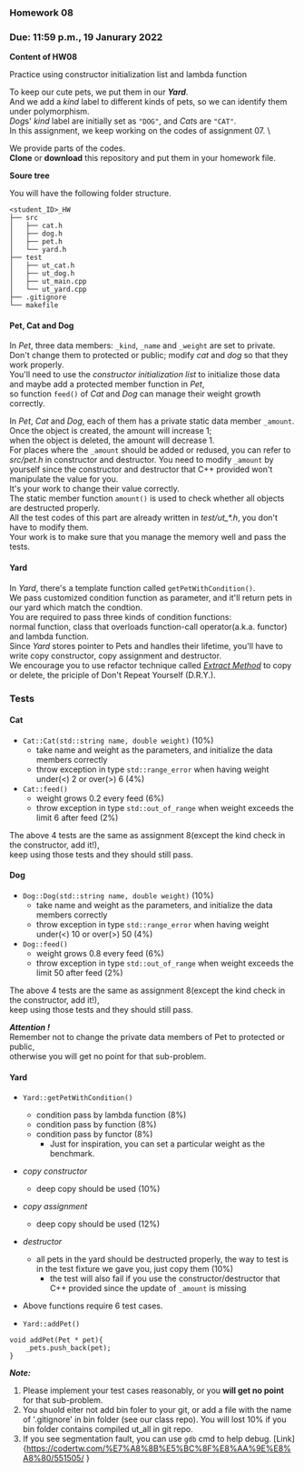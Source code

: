 ### Homework 08

### Due: 11:59 p.m., 19 Janurary 2022

**Content of HW08**

Practice using constructor initialization list and lambda function

To keep our cute pets, we put them in our ***Yard***. \
And we add a *kind* label to different kinds of pets, so we can identify them under polymorphism. \
*Dog*s' *kind* label are initially set as `"DOG"`, and *Cat*s are `"CAT"`. \
In this assignment, we keep working on the codes of assignment 07. \

We provide parts of the codes. \
**Clone** or **download** this repository and put them in your homework file.

**Soure tree**

You will have the following folder structure.

```
<student_ID>_HW
├── src
│   ├── cat.h
│   ├── dog.h
│   ├── pet.h
│   └── yard.h
├── test
│   ├── ut_cat.h
│   ├── ut_dog.h
│   ├── ut_main.cpp
│   └── ut_yard.cpp
├── .gitignore
└── makefile
```
#### Pet, Cat and Dog

In *Pet*, three data members: `_kind`, `_name` and `_weight` are set to private. \
Don't change them to protected or public; modify *cat* and *dog* so that they work properly. \
You'll need to use the *constructor initialization list* to initialize those data \
and maybe add a protected member function in *Pet*, \
so function `feed()` of *Cat* and *Dog* can manage their weight growth correctly.

In *Pet*, *Cat* and *Dog*, each of them has a private static data member `_amount`. \
Once the object is created, the amount will increase 1; \
when the object is deleted, the amount will decrease 1. \
For places where the `_amount` should be added or redused,  you can refer to *src/pet.h* in constructor and destructor.
You need to modify `_amount` by yourself since the constructor and destructor that C++ provided won't manipulate the value for you. \
It's your work to change their value correctly. \
The static member function `amount()` is used to check whether all objects are destructed properly. \
All the test codes of this part are already written in *test/ut_\*.h*, you don't have to modify them. \
Your work is to make sure that you manage the memory well and pass the tests.

#### Yard

In *Yard*, there's a template function called `getPetWithCondition()`. \
We pass customized condition function as parameter, and it'll return pets in our yard which match the condtion. \
You are required to pass three kinds of condition functions: \
normal function, class that overloads function-call operator(a.k.a. functor) and lambda function. \
Since *Yard* stores pointer to Pets and handles their lifetime, you'll have to write copy constructor, copy assignment and destructor. \
We encourage you to use refactor technique called [*Extract Method*](https://medium.com/%E5%BD%BC%E5%BE%97%E6%BD%98%E7%9A%84-swift-ios-app-%E9%96%8B%E7%99%BC%E5%95%8F%E9%A1%8C%E8%A7%A3%E7%AD%94%E9%9B%86/%E5%B0%87%E9%87%8D%E8%A6%86%E7%9A%84%E7%A8%8B%E5%BC%8F%E8%AE%8A%E6%88%90-function-%E7%9A%84refactor-extract-method-932875e69610) to copy or delete, the priciple of Don't Repeat Yourself (D.R.Y.).

### Tests

#### Cat

- `Cat::Cat(std::string name, double weight)` (10%)
  - take name and weight as the parameters, and initialize the data members correctly
  - throw exception in type `std::range_error` when having weight under(<) 2 or over(>) 6 (4%)
- `Cat::feed()`
  - weight grows 0.2 every feed (6%)
  - throw exception in type `std::out_of_range` when weight exceeds the limit 6 after feed (2%)

The above 4 tests are the same as assignment 8(except the kind check in the constructor, add it!), \
keep using those tests and they should still pass.

#### Dog

- `Dog::Dog(std::string name, double weight)` (10%)
  - take name and weight as the parameters, and initialize the data members correctly
  - throw exception in type `std::range_error` when having weight under(<) 10 or over(>) 50 (4%)
- `Dog::feed()`
  - weight grows 0.8 every feed (6%)
  - throw exception in type `std::out_of_range` when weight exceeds the limit 50 after feed (2%)

The above 4 tests are the same as assignment 8(except the kind check in the constructor, add it!), \
keep using those tests and they should still pass.

***Attention !*** \
Remember not to change the private data members of Pet to protected or public, \
otherwise you will get no point for that sub-problem.

#### Yard

- `Yard::getPetWithCondition()`
  - condition pass by lambda function (8%)
  - condition pass by function (8%)
  - condition pass by functor (8%)
    - Just for inspiration, you can set a particular weight as the benchmark.
- *copy constructor*
  - deep copy should be used (10%)
- *copy assignment*
  - deep copy should be used (12%)
- *destructor*
  - all pets in the yard should be destructed properly, the way to test is in the test fixture we gave you, just copy them (10%)
    - the test will also fail if you use the constructor/destructor that C++ provided since the update of `_amount` is missing

- Above functions require 6 test cases.

- `Yard::addPet()`

```
void addPet(Pet * pet){
    _pets.push_back(pet);
}
```

***Note:***
1. Please implement your test cases reasonably, or you **will get no point** for that sub-problem.
2. You shuold eiter not add bin foler to your git, or add a file with the name of '.gitignore' in bin folder (see our class repo). You will lost 10% if you bin folder contains compiled ut_all in git repo.
3. If you see segmentation fault, you can use `gdb` cmd to help debug. [Link]{https://codertw.com/%E7%A8%8B%E5%BC%8F%E8%AA%9E%E8%A8%80/551505/
}
